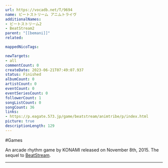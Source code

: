 ```yaml
---
url: https://vocadb.net/T/9694
name: ビートストリーム アニムトライヴ
additionalNames: 
- ビートストリーム2
- BeatStream2
parent: "[[bemani]]"
related:

mappedNicoTags:

newTargets:
- all
commentCount: 0
createDate: 2023-06-21T07:49:07.937
status: Finished
albumCount: 0
artistCount: 0
eventCount: 0
eventSeriesCount: 0
followerCount: 1
songListCount: 0
songCount: 36
links: 
- https://p.eagate.573.jp/game/beatstream/animtribe/p/index.html
picture: true
descriptionLength: 129
---
```


#Games

An arcade rhythm game by KONAMI released on November 8th, 2015. The sequel to [BeatStream](https://vocadb.net/T/9693/beatstream).

---

